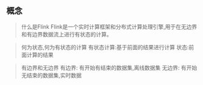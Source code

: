 ## 概念
> 什么是Flink
Flink是一个实时计算框架和分布式计算处理引擎,用于在无边界和有边界数据流上进行有状态的计算。

>何为状态,何为有状态的计算
有状态计算:基于前面的结果进行计算
状态:前面计算的结果

>有边界和无边界
有边界: 有开始有结束的数据集,离线数据集
无边界: 有开始无结束的数据集,实时数据